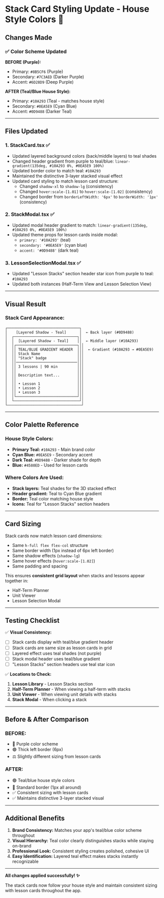 # Stack Card Styling Update - House Style Colors 🎨

## Changes Made

### ✅ Color Scheme Updated

**BEFORE (Purple):**
- Primary: `#8B5CF6` (Purple)
- Secondary: `#7C3AED` (Darker Purple)
- Accent: `#6D28D9` (Deep Purple)

**AFTER (Teal/Blue House Style):**
- Primary: `#10A293` (Teal - matches house style)
- Secondary: `#0EA5E9` (Cyan Blue)
- Accent: `#0D9488` (Darker Teal)

---

## Files Updated

### 1. **StackCard.tsx** ✅
- Updated layered background colors (back/middle layers) to teal shades
- Changed header gradient from purple to teal/blue: `linear-gradient(135deg, #10A293 0%, #0EA5E9 100%)`
- Updated border color to match teal: `#10A293`
- Maintained the distinctive 3-layer stacked visual effect
- Updated card styling to match lesson card structure:
  - Changed `shadow-xl` to `shadow-lg` (consistency)
  - Changed `hover:scale-[1.01]` to `hover:scale-[1.02]` (consistency)
  - Changed border from `borderLeftWidth: '6px'` to `borderWidth: '1px'` (consistency)

### 2. **StackModal.tsx** ✅
- Updated modal header gradient to match: `linear-gradient(135deg, #10A293 0%, #0EA5E9 100%)`
- Updated theme props for lesson cards inside modal:
  - `primary: '#10A293'` (teal)
  - `secondary: '#0EA5E9'` (cyan blue)
  - `accent: '#0D9488'` (dark teal)

### 3. **LessonSelectionModal.tsx** ✅
- Updated "Lesson Stacks" section header star icon from purple to teal: `#10A293`
- Updated both instances (Half-Term View and Lesson Selection View)

---

## Visual Result

### Stack Card Appearance:
```
┌─────────────────────────────────┐
│    [Layered Shadow - Teal]      │  ← Back layer (#0D9488)
│  ┌─────────────────────────────┐│
│  │  [Layered Shadow - Teal]    ││  ← Middle layer (#10A293)
│  │┌────────────────────────────┐││
│  ││ TEAL/BLUE GRADIENT HEADER  │││  ← Gradient (#10A293 → #0EA5E9)
│  ││ Stack Name                 │││
│  ││ "Stack" badge              │││
│  ││────────────────────────────│││
│  ││ 3 lessons | 90 min         │││
│  ││                            │││
│  ││ Description text...        │││
│  ││                            │││
│  ││ • Lesson 1                 │││
│  ││ • Lesson 2                 │││
│  ││ • Lesson 3                 │││
│  │└────────────────────────────┘││
│  └──────────────────────────────┘│
└──────────────────────────────────┘
```

---

## Color Palette Reference

### House Style Colors:
- **Primary Teal:** `#10A293` - Main brand color
- **Cyan Blue:** `#0EA5E9` - Secondary accent
- **Dark Teal:** `#0D9488` - Darker shade for depth
- **Blue:** `#4580ED` - Used for lesson cards

### Where Colors Are Used:
- **Stack layers:** Teal shades for the 3D stacked effect
- **Header gradient:** Teal to Cyan Blue gradient
- **Border:** Teal color matching house style
- **Icons:** Teal for "Lesson Stacks" section headers

---

## Card Sizing

Stack cards now match lesson card dimensions:
- Same `h-full flex flex-col` structure
- Same border width (1px instead of 6px left border)
- Same shadow effects (`shadow-lg`)
- Same hover effects (`hover:scale-[1.02]`)
- Same padding and spacing

This ensures **consistent grid layout** when stacks and lessons appear together in:
- Half-Term Planner
- Unit Viewer
- Lesson Selection Modal

---

## Testing Checklist

✅ **Visual Consistency:**
- [ ] Stack cards display with teal/blue gradient header
- [ ] Stack cards are same size as lesson cards in grid
- [ ] Layered effect uses teal shades (not purple)
- [ ] Stack modal header uses teal/blue gradient
- [ ] "Lesson Stacks" section headers use teal star icon

✅ **Locations to Check:**
1. **Lesson Library** - Lesson Stacks section
2. **Half-Term Planner** - When viewing a half-term with stacks
3. **Unit Viewer** - When viewing unit details with stacks
4. **Stack Modal** - When clicking a stack

---

## Before & After Comparison

### BEFORE:
- 💜 Purple color scheme
- 🟣 Thick left border (6px)
- ⚖️ Slightly different sizing from lesson cards

### AFTER:
- 🟢 Teal/blue house style colors
- 🔷 Standard border (1px all around)
- ✅ Consistent sizing with lesson cards
- ✅ Maintains distinctive 3-layer stacked visual

---

## Additional Benefits

1. **Brand Consistency:** Matches your app's teal/blue color scheme throughout
2. **Visual Hierarchy:** Teal color clearly distinguishes stacks while staying on-brand
3. **Professional Look:** Consistent styling creates polished, cohesive UI
4. **Easy Identification:** Layered teal effect makes stacks instantly recognizable

---

**All changes applied successfully! ✨**

The stack cards now follow your house style and maintain consistent sizing with lesson cards throughout the app.


